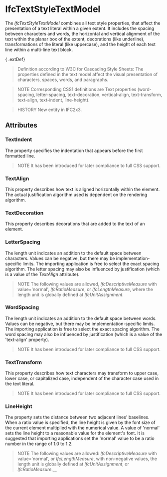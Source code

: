 # IfcTextStyleTextModel

The _IfcTextStyleTextModel_ combines all text style properties, that affect the presentation of a text literal within a given extent. It includes the spacing between characters and words, the horizontal and vertical alignment of the text within the planar box of the extent, decorations (like underline), transformations of the literal (like uppercase), and the height of each text line within a multi-line text block.<!-- end of definition -->

{ .extDef}
> Definition according to W3C for Cascading Style Sheets:
> The properties defined in the text model affect the visual presentation of characters, spaces, words, and paragraphs.

> NOTE Corresponding CSS1 definitions are Text properties (word-spacing, letter-spacing, text-decoration, vertical-align, text-transform, text-align, text-indent, line-height).

> HISTORY New entity in IFC2x3.

## Attributes

### TextIndent
The property specifies the indentation that appears before the first formatted line.

> NOTE It has been introduced for later compliance to full CSS support.

### TextAlign
This property describes how text is aligned horizontally within the element. The actual justification algorithm used is dependent on the rendering algorithm.

### TextDecoration
This property describes decorations that are added to the text of an element.

### LetterSpacing
The length unit indicates an addition to the default space between characters. Values can be negative, but there may be implementation-specific limits. The importing application is free to select the exact spacing algorithm. The letter spacing may also be influenced by justification (which is a value of the _TextAlign_ attribute).
> NOTE The following values are allowed, _IfcDescriptiveMeasure_ with value='normal', _IfcRatioMeasure_, or _IfcLengthMeasure_, where the length unit is globally defined at _IfcUnitAssignment_.

### WordSpacing
The length unit indicates an addition to the default space between words. Values can be negative, but there may be implementation-specific limits. The importing application is free to select the exact spacing algorithm. The word spacing may also be influenced by justification (which is a value of the 'text-align' property).

> NOTE It has been introduced for later compliance to full CSS support.

### TextTransform
This property describes how text characters may transform to upper case, lower case, or capitalized case, independent of the character case used in the text literal.

> NOTE It has been introduced for later compliance to full CSS support.

### LineHeight
The property sets the distance between two adjacent lines' baselines.
When a ratio value is specified, the line height is given by the font size of the current element multiplied with the numerical value. A value of 'normal' sets the line height to a reasonable value for the element's font. It is suggested that importing applications set the 'normal' value to be a ratio number in the range of 1.0 to 1.2.

> NOTE The following values are allowed: _IfcDescriptiveMeasure_ with value='normal', or _IfcLengthMeasure_, with non-negative values, the length unit is globally defined at _IfcUnitAssignment_, or _IfcRatioMeasure_.__
